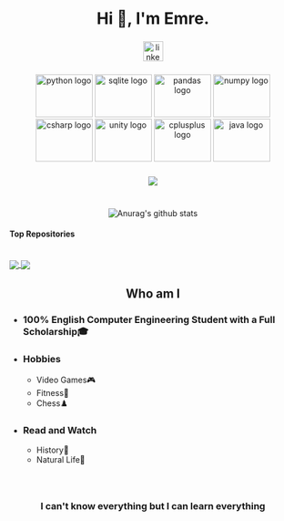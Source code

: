 <h1 align="center">Hi 👋, I'm Emre.</h1>

###

<div align="center">
  <a href="https://www.linkedin.com/in/mehmet-emre-kayacan-5a4556254/" target="_blank">
    <img src="https://img.shields.io/static/v1?message=LinkedIn&logo=linkedin&label=&color=0077B5&logoColor=white&labelColor=&style=for-the-badge" height="35" alt="linkedin logo"  />
  </a>
</div>

###

<div align="center">
  <img src="https://cdn.jsdelivr.net/gh/devicons/devicon/icons/python/python-original-wordmark.svg" height="75" width="100" alt="python logo"  />
  <img src="https://cdn.jsdelivr.net/gh/devicons/devicon/icons/sqlite/sqlite-original-wordmark.svg" height="75" width="100" alt="sqlite logo"  />
  <img src="https://cdn.jsdelivr.net/gh/devicons/devicon/icons/pandas/pandas-original-wordmark.svg" height="75" width="100" alt="pandas logo"  />
  <img src="https://cdn.jsdelivr.net/gh/devicons/devicon/icons/numpy/numpy-original-wordmark.svg" height="75" width="100" alt="numpy logo"  />
  <img src="https://cdn.jsdelivr.net/gh/devicons/devicon/icons/csharp/csharp-original.svg" height="75" width="100" alt="csharp logo"  />
  <img src="https://cdn.jsdelivr.net/gh/devicons/devicon/icons/unity/unity-original-wordmark.svg" height="75" width="100" alt="unity logo"  />
  <img src="https://cdn.jsdelivr.net/gh/devicons/devicon/icons/cplusplus/cplusplus-original.svg" height="75" width="100" alt="cplusplus logo"  />
  <img src="https://cdn.jsdelivr.net/gh/devicons/devicon/icons/java/java-original-wordmark.svg" height="75" width="100" alt="java logo"  />
</div>

###

<div align="center">
  <img align="center" src="https://github-readme-stats.vercel.app/api/top-langs/?username=mehmetemrekayacan&layout=compact&theme=highcontrast&hide_border=true" />
  
  ###
  <br>
  
  <img align="center" src="https://github-readme-stats.vercel.app/api?username=mehmetemrekayacan&show_icons=true&include_all_commits=true&theme=highcontrast&hide_border=true" alt="Anurag's github stats" />
</div>

#### Top Repositories
<br> 

<a href="https://github.com/mehmetemrekayacan/BlackJack-GUI">
  <img align="center" src="https://github-readme-stats.vercel.app/api/pin/?username=mehmetemrekayacan&repo=BlackJack-GUI&theme=highcontrast" />
</a>
<a href="https://github.com/mehmetemrekayacan/Turkey-cities-finder-game">
  <img align="center" src="https://github-readme-stats.vercel.app/api/pin/?username=mehmetemrekayacan&repo=Turkey-cities-finder-game&theme=highcontrast" />
</a>

##

<h2 align="center">Who am I</h2>
<ul>
  <li>
    <h3>100% English Computer Engineering Student with a Full Scholarship🎓</h3>
  </li>
  <li>
    <h3>Hobbies</h3>
    <ul>
      <li>Video Games🎮</li>
      <li>Fitness💪</li>
      <li>Chess♟️</li>
    </ul>
  </li>
  <li>
    <h3>Read and Watch</h3>
    <ul>
      <li>History📜</li>
      <li>Natural Life🦁</li>
    </ul>
  </li>
</ul>

###
<br> 

<h3 align="center">I can't know everything but I can learn everything</h3>





